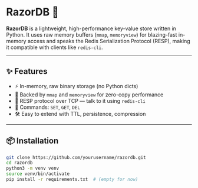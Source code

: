 
# RazorDB 🔪

**RazorDB** is a lightweight, high-performance key-value store written in Python. It uses raw memory buffers (`mmap`, `memoryview`) for blazing-fast in-memory access and speaks the Redis Serialization Protocol (RESP), making it compatible with clients like `redis-cli`.

---

## ✨ Features

- ⚡️ In-memory, raw binary storage (no Python dicts)
- 🧠 Backed by `mmap` and `memoryview` for zero-copy performance
- 🧵 RESP protocol over TCP — talk to it using `redis-cli`
- 🔌 Commands: `SET`, `GET`, `DEL`
- 🛠 Easy to extend with TTL, persistence, compression

---

## 📦 Installation

```bash
git clone https://github.com/yourusername/razordb.git
cd razordb
python3 -m venv venv
source venv/bin/activate
pip install -r requirements.txt  # (empty for now)

